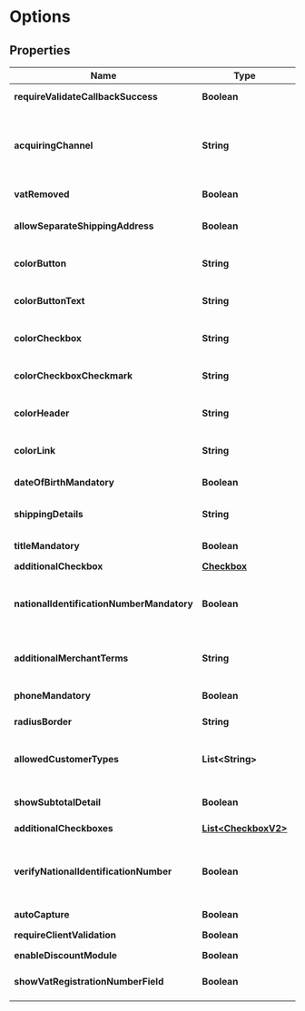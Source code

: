 

# Options


## Properties

| Name | Type | Description | Notes |
|------------ | ------------- | ------------- | -------------|
|**requireValidateCallbackSuccess** | **Boolean** | If true, validate callback must get a positive response to not stop purchase. Default: false. |  [optional] |
|**acquiringChannel** | **String** | Acquiring channel for the order. The possible values are: &lt;ul&gt;&lt;li&gt;&lt;em&gt;ECOMMERCE for \&quot;E-commerce\&quot;&lt;/em&gt;&lt;/li&gt;&lt;li&gt;&lt;em&gt;IN_STORE for \&quot;Purchase in boutique\&quot;&lt;/em&gt;&lt;/li&gt;&lt;li&gt;&lt;em&gt;Default : ECOMMERCE&lt;/em&gt;&lt;/li&gt;&lt;/ul&gt; |  [optional] |
|**vatRemoved** | **Boolean** | If true, VAT is not displayed in Checkout&#39;s Order Summary page. |  [optional] |
|**allowSeparateShippingAddress** | **Boolean** | If true, the consumer can enter different billing and shipping addresses. Default: false, except for purchase_country DE where default is: true |  [optional] |
|**colorButton** | **String** | Color for the buttons within the iFrame. Value should be a CSS hex color, e.g. \&quot;#FF9900\&quot; |  [optional] |
|**colorButtonText** | **String** | Color for the text inside the buttons within the iFrame. Value should be a CSS hex color, e.g. \&quot;#FF9900\&quot; |  [optional] |
|**colorCheckbox** | **String** | Color for the checkboxes within the iFrame. Value should be a CSS hex color, e.g. \&quot;#FF9900\&quot; |  [optional] |
|**colorCheckboxCheckmark** | **String** | Color for the checkboxes checkmark within the iFrame. Value should be a CSS hex color, e.g. \&quot;#FF9900\&quot; |  [optional] |
|**colorHeader** | **String** | Color for the headers within the iFrame. Value should be a CSS hex color, e.g. \&quot;#FF9900\&quot; |  [optional] |
|**colorLink** | **String** | Color for the hyperlinks within the iFrame. Value should be a CSS hex color, e.g. \&quot;#FF9900\&quot; |  [optional] |
|**dateOfBirthMandatory** | **Boolean** | If true, the consumer cannot skip date of birth. Default: false |  [optional] |
|**shippingDetails** | **String** | A message that will be presented on the confirmation page under the headline \&quot;Delivery\&quot; (max 255 characters). |  [optional] |
|**titleMandatory** | **Boolean** | If specified to false, title becomes optional. Only available for orders for country GB. |  [optional] |
|**additionalCheckbox** | [**Checkbox**](Checkbox.md) |  |  [optional] |
|**nationalIdentificationNumberMandatory** | **Boolean** | If true, the user cannot skip national identification number in SE, NO, FI and DK. Default: false. In order to read the national identification number in the validation callback, please contact Klarna’s merchant support. |  [optional] |
|**additionalMerchantTerms** | **String** | Additional merchant defined field. e.g. Extra terms and conditions to show.  Example: \&quot;ADDITIONAL MERCHANT TERMS! \\[terms link\\](https://merchant.com/extra_terms)\&quot; |  [optional] |
|**phoneMandatory** | **Boolean** | If false, the consumer can skip the phone. Only available for orders in DACH countries. |  [optional] |
|**radiusBorder** | **String** | Radius for the border of elements within the iFrame. |  [optional] |
|**allowedCustomerTypes** | **List&lt;String&gt;** | A list of allowed customer types. Supported types: &lt;b&gt;person&lt;/b&gt; &amp; &lt;b&gt;organization&lt;/b&gt;. Example: [\&quot;person\&quot;,\&quot;organization\&quot;] |  [optional] |
|**showSubtotalDetail** | **Boolean** | If true, the Order Detail subtotals view is expanded when the Klarna Checkout iFrame is loaded. Default: false |  [optional] |
|**additionalCheckboxes** | [**List&lt;CheckboxV2&gt;**](CheckboxV2.md) |  |  [optional] |
|**verifyNationalIdentificationNumber** | **Boolean** | Enable verification of National Identification Numbers only in Sweden, Finland and Norway. This option also make the national identification number mandatory. (Not applicable for countries outside of Sweden, Finland and Norway) |  [optional] |
|**autoCapture** | **Boolean** | Allow merchant to trigger auto capturing. |  [optional] |
|**requireClientValidation** | **Boolean** | If true, a client side validation is needed to complete the purchase |  [optional] |
|**enableDiscountModule** | **Boolean** | Enables the inline discount module |  [optional] |
|**showVatRegistrationNumberField** | **Boolean** | If true, a optional VAT registration number field will be shown in the address form. Only applies for b2b orders. |  [optional] |



